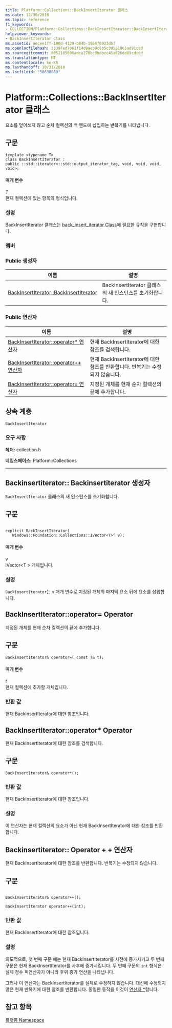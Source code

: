```yaml
---
title: Platform::Collections::BackInsertIterator 클래스
ms.date: 12/30/2016
ms.topic: reference
f1_keywords:
- COLLECTION/Platform::Collections::BackInsertIterator::BackInsertIterator
helpviewer_keywords:
- BackInsertIterator Class
ms.assetid: aecee1ff-100d-4129-b84b-1966f0923dbf
ms.openlocfilehash: 33397ed7061f14d9aeb9c8b5c3d561865ad91cad
ms.sourcegitcommit: 6052185696adca270bc9bdbec45a626dd89cdcdd
ms.translationtype: MT
ms.contentlocale: ko-KR
ms.lasthandoff: 10/31/2018
ms.locfileid: "50638089"
---
```

# <a name="platformcollectionsbackinsertiterator-class"></a>Platform::Collections::BackInsertIterator 클래스

요소를 덮어쓰지 않고 순차 컬렉션의 백 엔드에 삽입하는 반복기를 나타냅니다.

## <a name="syntax"></a>구문

```
template <typename T>
class BackInsertIterator :
public ::std::iterator<::std::output_iterator_tag, void, void, void, void>;
```

#### <a name="parameters"></a>매개 변수

*T*<br/>
현재 컬렉션에 있는 항목의 형식입니다.

### <a name="remarks"></a>설명

BackInsertIterator 클래스는 [back_insert_iterator Class](../standard-library/back-insert-iterator-class.md)에 필요한 규칙을 구현합니다.

### <a name="members"></a>멤버

### <a name="public-constructors"></a>Public 생성자

|이름|설명|
|----------|-----------------|
|[BackInsertIterator::BackInsertIterator](#ctor)|BackInsertIterator 클래스의 새 인스턴스를 초기화합니다.|

### <a name="public-operators"></a>Public 연산자

|이름|설명|
|----------|-----------------|
|[BackInsertIterator::operator* 연산자](#operator-dereference)|현재 BackInsertIterator에 대한 참조를 검색합니다.|
|[BackInsertIterator::operator++ 연산자](#operator-increment)|현재 BackInsertIterator에 대한 참조를 반환합니다. 반복기는 수정되지 않습니다.|
|[BackInsertIterator::operator= 연산자](#operator-assign)|지정된 개체를 현재 순차 컬렉션의 끝에 추가합니다.|

## <a name="inheritance-hierarchy"></a>상속 계층

`BackInsertIterator`

### <a name="requirements"></a>요구 사항

**헤더:** collection.h

**네임스페이스:** Platform::Collections

---
## <a name="ctor"></a>  Backinsertiterator:: Backinsertiterator 생성자

`BackInsertIterator` 클래스의 새 인스턴스를 초기화합니다.

## <a name="syntax"></a>구문

```

explicit BackInsertIterator(
   Windows::Foundation::Collections::IVector<T>^ v);
```

#### <a name="parameters"></a>매개 변수

*v*<br/>
IVector\<T > 개체입니다.

### <a name="remarks"></a>설명

`BackInsertIterator`는 `v` 매개 변수로 지정된 개체의 마지막 요소 뒤에 요소를 삽입합니다.

## <a name="operator-assign"></a>  BackInsertIterator::operator= Operator

지정된 개체를 현재 순차 컬렉션의 끝에 추가합니다.

## <a name="syntax"></a>구문

```
BackInsertIterator& operator=( const T& t);
```

#### <a name="parameters"></a>매개 변수

*t*<br/>
현재 컬렉션에 추가할 개체입니다.

### <a name="return-value"></a>반환 값

현재 BackInsertIterator에 대한 참조입니다.

## <a name="operator-dereference"></a>  BackInsertIterator::operator* Operator

현재 BackInsertIterator에 대한 참조를 검색합니다.

## <a name="syntax"></a>구문

```
BackInsertIterator& operator*();
```

### <a name="return-value"></a>반환 값

현재 BackInsertIterator에 대한 참조입니다.

### <a name="remarks"></a>설명

이 연산자는 현재 컬렉션의 요소가 아닌 현재 BackInsertIterator에 대한 참조를 반환합니다.

## <a name="operator-increment"></a>  Backinsertiterator:: Operator + + 연산자

현재 BackInsertIterator에 대한 참조를 반환합니다. 반복기는 수정되지 않습니다.

## <a name="syntax"></a>구문

```

BackInsertIterator& operator++();

BackInsertIterator operator++(int);
```

### <a name="return-value"></a>반환 값

현재 BackInsertIterator에 대한 참조입니다.

### <a name="remarks"></a>설명

의도적으로, 첫 번째 구문 예는 현재 BackInsertIterator를 사전에 증가시키고 두 번째 구문은 현재 BackInsertIterator를 사후에 증가시킵니다. 두 번째 구문의 `int` 형식은 실제 정수 피연산자가 아니라 후위 증가 연산을 나타냅니다.

그러나 이 연산자는 BackInsertIterator를 실제로 수정하지 않습니다. 대신에 수정되지 않은 현재 반복기에 대한 참조를 반환합니다. 동일한 동작을 이것이 [연산자 *](#dereference-operator)합니다.

## <a name="see-also"></a>참고 항목

[플랫폼 Namespace](platform-namespace-c-cx.md)